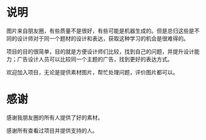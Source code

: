 # 说明

图片来自朋友圈，有些质量不是很好，有些可能是机器生成的。但是总归这些是不同的设计师对于同一个题材的设计和表达，获取这种学习的机会是很难得的。

项目的目的很简单，目的就是方便设计师们比较，找到自己的问题，并提升设计能力；广告设计人员可以比较同一个主题的广告，找到更好的表达方式。

欢迎加入项目，无论是提供素材图片，帮忙处理问题，评价图片都可以。


# 感谢
感谢我朋友圈的所有人提供了好的素材。

感谢所有查看过项目并提供支持的人。
